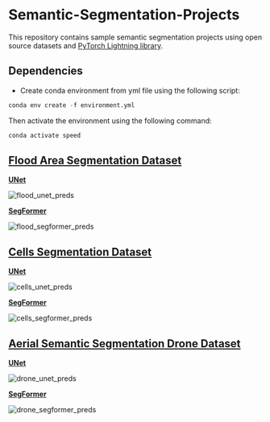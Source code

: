 # Semantic-Segmentation-Projects

This repository contains sample semantic segmentation projects using open source datasets and [PyTorch Lightning library](https://www.pytorchlightning.ai/index.html).

## Dependencies

* Create conda environment from yml file using the following script:
```python
conda env create -f environment.yml
```
Then activate the environment using the following command:
```python
conda activate speed
```

## [Flood Area Segmentation Dataset](https://www.kaggle.com/datasets/faizalkarim/flood-area-segmentation)

**[UNet](https://arxiv.org/abs/1505.04597)**

![flood_unet_preds](https://github.com/bekhzod-olimov/Semantic-Segmentation-Projects/assets/50166164/34557831-6498-41fa-84e7-7fa939b80cfc)

**[SegFormer](https://arxiv.org/abs/2105.15203)**

![flood_segformer_preds](https://github.com/bekhzod-olimov/Semantic-Segmentation-Projects/assets/50166164/007053a7-2e69-4f6d-bacc-52ee362475c3)

## [Cells Segmentation Dataset](https://drive.google.com/file/d/1c4oON03uBSxcGlluBFHTtkhFibUPSWs7/view)

**[UNet](https://arxiv.org/abs/1505.04597)**

![cells_unet_preds](https://github.com/bekhzod-olimov/Semantic-Segmentation-Projects/assets/50166164/a98371c9-c023-4590-9873-aece8ca233b5)

**[SegFormer](https://arxiv.org/abs/2105.15203)**

![cells_segformer_preds](https://github.com/bekhzod-olimov/Semantic-Segmentation-Projects/assets/50166164/8bcc583d-22cf-4733-bb0b-3a3080e1ff55)

## [Aerial Semantic Segmentation Drone Dataset](https://www.kaggle.com/datasets/bulentsiyah/semantic-drone-dataset)

**[UNet](https://arxiv.org/abs/1505.04597)**

![drone_unet_preds](https://github.com/bekhzod-olimov/Semantic-Segmentation-Projects/assets/50166164/c3f13d69-ecc7-409d-b828-acec764e169a)

**[SegFormer](https://arxiv.org/abs/2105.15203)**

![drone_segformer_preds](https://github.com/bekhzod-olimov/Semantic-Segmentation-Projects/assets/50166164/99375aa1-34aa-4bad-b37e-ce6bedcf2218)



